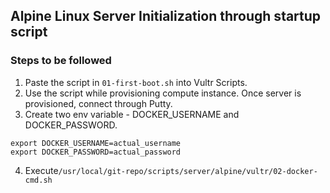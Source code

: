 ## Alpine Linux Server Initialization through startup script

### Steps to be followed

1. Paste the script in `01-first-boot.sh` into Vultr Scripts. 
2. Use the script while provisioning compute instance. Once server is provisioned, connect through Putty.
3. Create two env variable - DOCKER_USERNAME and DOCKER_PASSWORD.
```
export DOCKER_USERNAME=actual_username
export DOCKER_PASSWORD=actual_password
```
4. Execute`/usr/local/git-repo/scripts/server/alpine/vultr/02-docker-cmd.sh`